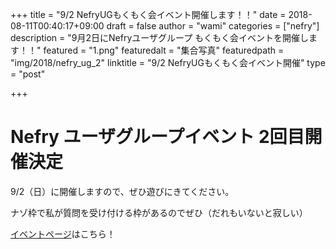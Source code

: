 +++
title = "9/2 NefryUGもくもく会イベント開催します！！"
date = 2018-08-11T00:40:17+09:00
draft = false
author = "wami"
categories = ["nefry"]
description = "9月2日にNefryユーザグループ もくもく会イベントを開催します！！"
featured = "1.png"
featuredalt = "集合写真"
featuredpath = "img/2018/nefry_ug_2"
linktitle = "9/2 NefryUGもくもく会イベント開催"
type = "post"

+++

# Nefry ユーザグループイベント 2回目開催決定

9/2（日）に開催しますので、ぜひ遊びにきてください。

ナゾ枠で私が質問を受け付ける枠があるのでぜひ（だれもいないと寂しい）

[イベントページ](https://nefry.connpass.com/event/97692/)はこちら！

